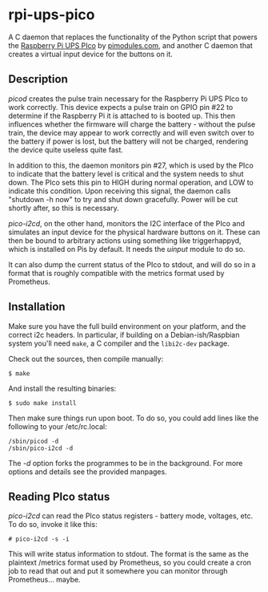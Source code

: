 # rpi-ups-pico
A C daemon that replaces the functionality of the Python script that powers the
[Raspberry Pi UPS PIco](http://pimodules.com/_pdf/_pico/UPS_PIco_BL_FSSD_V1.0.pdf)
by [pimodules.com](http://pimodules.com/), and another C daemon that creates a
virtual input device for the buttons on it.

## Description

*picod* creates the pulse train necessary for the Raspberry Pi UPS PIco to work
correctly. This device expects a pulse train on GPIO pin #22 to determine if the
Raspberry Pi it is attached to is booted up. This then influences whether the
firmware will charge the battery - without the pulse train, the device may
appear to work correctly and will even switch over to the battery if power is
lost, but the battery will not be charged, rendering the device quite useless
quite fast.

In addition to this, the daemon monitors pin #27, which is used by the PIco to
indicate that the battery level is critical and the system needs to shut down.
The PIco sets this pin to HIGH during normal operation, and LOW to indicate this
condition. Upon receiving this signal, the daemon calls "shutdown -h now" to try
and shut down gracefully. Power will be cut shortly after, so this is necessary.

*pico-i2cd*, on the other hand, monitors the I2C interface of the PIco and
simulates an input device for the physical hardware buttons on it. These can
then be bound to arbitrary actions using something like triggerhappyd, which is
installed on Pis by default. It needs the *uinput* module to do so.

It can also dump the current status of the PIco to stdout, and will do so in a
format that is roughly compatible with the metrics format used by Prometheus.

## Installation

Make sure you have the full build environment on your platform, and the correct
i2c headers. In particular, if building on a Debian-ish/Raspbian system you'll
need `make`, a C compiler and the `libi2c-dev` package.

Check out the sources, then compile manually:

    $ make

And install the resulting binaries:

    $ sudo make install

Then make sure things run upon boot. To do so, you could add lines like the
following to your /etc/rc.local:

    /sbin/picod -d
    /sbin/pico-i2cd -d

The *-d* option forks the programmes to be in the background. For more options
and details see the provided manpages.

## Reading PIco status

*pico-i2cd* can read the PIco status registers - battery mode, voltages, etc. To
do so, invoke it like this:

    # pico-i2cd -s -i

This will write status information to stdout. The format is the same as the
plaintext /metrics format used by Prometheus, so you could create a cron job to
read that out and put it somewhere you can monitor through Prometheus... maybe.
